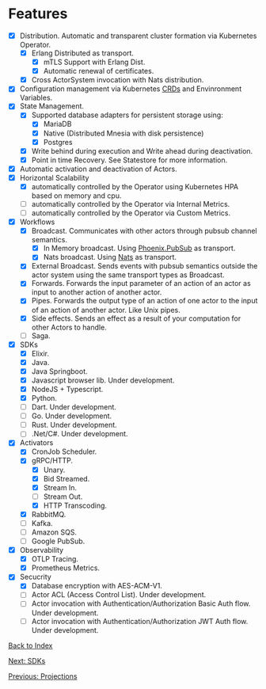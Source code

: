 # Features

- [x] Distribution. Automatic and transparent cluster formation via Kubernetes Operator.
  - [x] Erlang Distributed as transport.
    - [x] mTLS Support with Erlang Dist.
    - [x] Automatic renewal of certificates.
  - [x] Cross ActorSystem invocation with Nats distribution.
- [x] Configuration management via Kubernetes [CRDs](https://kubernetes.io/docs/tasks/extend-kubernetes/custom-resources/custom-resource-definitions/) and Envinronment Variables.
- [x] State Management. 
  - [x] Supported database adapters for persistent storage using:
    - [x] MariaDB
    - [x] Native (Distributed Mnesia with disk persistence)
    - [x] Postgres
  - [x] Write behind during execution and Write ahead during deactivation.
  - [x] Point in time Recovery. See Statestore for more information.
- [x] Automatic activation and deactivation of Actors.
- [x] Horizontal Scalability
  - [x] automatically controlled by the Operator using Kubernetes HPA based on memory and cpu.
  - [ ] automatically controlled by the Operator via Internal Metrics.
  - [ ] automatically controlled by the Operator via Custom Metrics.
- [x] Workflows
  - [x] Broadcast. Communicates with other actors through pubsub channel semantics.
    - [x] In Memory broadcast. Using [Phoenix.PubSub](https://github.com/phoenixframework/phoenix_pubsub) as transport.
    - [x] Nats broadcast. Using [Nats](https://nats.io/) as transport.
  - [x] External Broadcast. Sends events with pubsub semantics outside the actor system using the same transport types as Broadcast.
  - [x] Forwards. Forwards the input parameter of an action of an actor as input to another action of another actor.
  - [x] Pipes. Forwards the output type of an action of one actor to the input of an action of another actor. Like Unix pipes.
  - [x] Side effects. Sends an effect as a result of your computation for other Actors to handle.
  - [ ] Saga.
- [x] SDKs
  - [x] Elixir.
  - [x] Java.
  - [x] Java Springboot.
  - [x] Javascript browser lib. Under development.
  - [x] NodeJS + Typescript.
  - [x] Python.
  - [ ] Dart. Under development.
  - [ ] Go. Under development.
  - [ ] Rust. Under development.
  - [ ] .Net/C#. Under development.
- [x] Activators
  - [x] CronJob Scheduler.
  - [x] gRPC/HTTP.
    - [x] Unary.
    - [x] Bid Streamed.
    - [x] Stream In.
    - [ ] Stream Out.
    - [x] HTTP Transcoding.
  - [x] RabbitMQ.
  - [ ] Kafka.
  - [ ] Amazon SQS.
  - [ ] Google PubSub.
- [x] Observability
  - [x] OTLP Tracing.
  - [x] Prometheus Metrics.
- [x] Secucrity
  - [x] Database encryption with AES-ACM-V1.
  - [ ] Actor ACL (Access Control List). Under development.
  - [ ] Actor invocation with Authentication/Authorization Basic Auth flow. Under development.
  - [ ] Actor invocation with Authentication/Authorization JWT Auth flow. Under development.

[Back to Index](index.md)

[Next: SDKs](sdks.md)

[Previous: Projections](projections.md)
